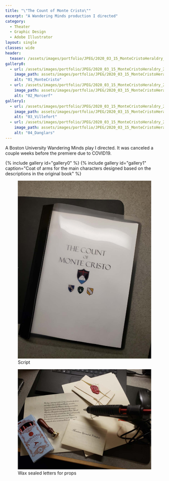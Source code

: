 ```yaml
---
title: "\"The Count of Monte Cristo\""
excerpt: "A Wandering Minds production I directed"
category:
  - Theater
  - Graphic Design
  - Adobe Illustrator
layout: single
classes: wide
header:
  teaser: /assets/images/portfolio/JPEG/2020_03_15_MonteCristoHeraldry_2-01_MonteCristo.jpg
gallery0:
  - url: /assets/images/portfolio/JPEG/2020_03_15_MonteCristoHeraldry_2-01_MonteCristo.jpg
    image_path: assets/images/portfolio/JPEG/2020_03_15_MonteCristoHeraldry_2-01_MonteCristo.jpg
    alt: "01_MonteCristo"
  - url: /assets/images/portfolio/JPEG/2020_03_15_MonteCristoHeraldry_2-02_Morcerf.jpg
    image_path: assets/images/portfolio/JPEG/2020_03_15_MonteCristoHeraldry_2-02_Morcerf.jpg
    alt: "02_Morcerf"
gallery1:
  - url: /assets/images/portfolio/JPEG/2020_03_15_MonteCristoHeraldry_2-03_Villefort.jpg
    image_path: assets/images/portfolio/JPEG/2020_03_15_MonteCristoHeraldry_2-03_Villefort.jpg
    alt: "03_Villefort"
  - url: /assets/images/portfolio/JPEG/2020_03_15_MonteCristoHeraldry_2-04_Danglars.jpg
    image_path: assets/images/portfolio/JPEG/2020_03_15_MonteCristoHeraldry_2-04_Danglars.jpg
    alt: "04_Danglars"
---
```


A Boston University Wandering Minds play I directed. It was canceled a couple weeks before the premiere due to COVID19.

{% include gallery id="gallery0" %}
{% include gallery id="gallery1" caption="Coat of arms for the main characters designed based on the descriptions in the original book" %}

<figure class="align-center">
	<a href="/assets/images/portfolio/JPEG/2020_03_15_script.jpg"><img src="/assets/images/portfolio/JPEG/2020_03_15_script.jpg"></a>
  <figcaption>Script</figcaption>
</figure>

<figure class="align-center">
	<a href="/assets/images/portfolio/JPEG/2020_03_15_letters.jpg"><img src="/assets/images/portfolio/JPEG/2020_03_15_letters.jpg"></a>
  <figcaption>Wax sealed letters for props</figcaption>
</figure>
